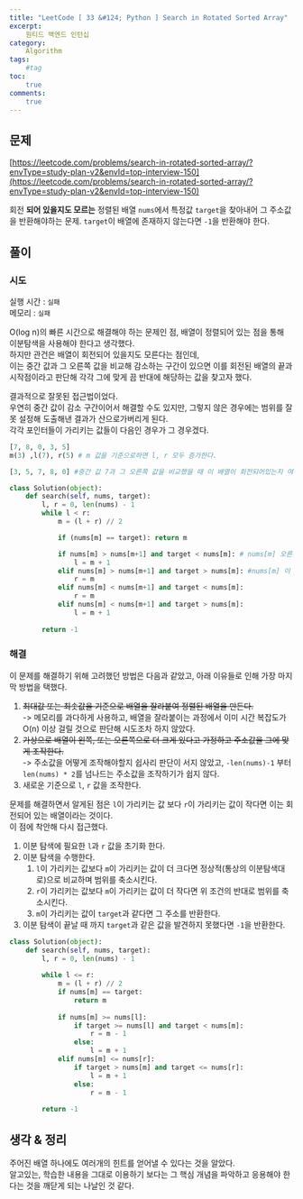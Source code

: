 ```yaml
---
title: "LeetCode [ 33 &#124; Python ] Search in Rotated Sorted Array"
excerpt: 
    원티드 백엔드 인턴십
category: 
    Algorithm
tags: 
    #tag
toc: 
    true
comments: 
    true
---
```


<style type = 'text/css'>
    .o{
    font-weight: bold;
    color:orange;
    }
</style>

## 문제  
[https://leetcode.com/problems/search-in-rotated-sorted-array/?envType=study-plan-v2&envId=top-interview-150](https://leetcode.com/problems/search-in-rotated-sorted-array/?envType=study-plan-v2&envId=top-interview-150)  

회전 **되어 있을지도 모르는** 정렬된 배열 `nums`에서 특정값 `target`을 찾아내어 그 주소값을 반환해야하는 문제. `target`이 배열에 존재하지 않는다면 `-1`을 반환해야 한다.

## 풀이  
### 시도  
실행 시간 : `실패`  
메모리 : `실패`  

O(log n)의 빠른 시간으로 해결해야 하는 문제인 점, 배열이 정렬되어 있는 점을 통해 이분탐색을 사용해야 한다고 생각했다.  
하지만 관건은 배열이 회전되어 있을지도 모른다는 점인데,  
이는 중간 값과 그 오른쪽 값을 비교해 감소하는 구간이 있으면 이를 회전된 배열의 끝과 시작점이라고 판단해 각각 그에 맞게 끔 반대에 해당하는 값을 찾고자 했다.  
  
결과적으로 잘못된 접근법이었다.  
우연히 중간 값이 감소 구간이어서 해결할 수도 있지만, 그렇지 않은 경우에는 범위를 잘못 설정해 도출해낸 결과가 산으로가버리게 된다.  
각각 포인터들이 가리키는 값들이 다음인 경우가 그 경우겠다.  
```python  
[7, 8, 0, 3, 5]
m(3) ,l(7), r(5) # m 값을 기준으로하면 l, r 모두 증가한다.  

[3, 5, 7, 8, 0] #중간 값 7과 그 오른쪽 값을 비교했을 때 이 배열이 회전되어있는지 여부를 알 수 없다.  

```  

```python  
class Solution(object):
    def search(self, nums, target):
        l, r = 0, len(nums) - 1
        while l < r:
            m = (l + r) // 2

            if (nums[m] == target): return m

            if nums[m] > nums[m+1] and target < nums[m]: # nums[m] 오른쪽 것 보다 크고 타겟보다 작으면(rotated)
                l = m + 1
            elif nums[m] > nums[m+1] and target > nums[m]: #nums[m] 이 오른쪽 것 보다 크고 타겟보다 크면(rotated)
                r = m 
            elif nums[m] < nums[m+1] and target < nums[m]:
                r = m 
            elif nums[m] < nums[m+1] and target > nums[m]:
                l = m + 1
            
        return -1
```  

### 해결  
이 문제를 해결하기 위해 고려했던 방법은 다음과 같았고, 아래 이유들로 인해 가장 마지막 방법을 택했다.  

1. ~~최대값 또는 최솟값을 기준으로 배열을 잘라붙여 정렬된 배열을 만든다.~~  
    -> 메모리를 과다하게 사용하고, 배열을 잘라붙이는 과정에서 이미 시간 복잡도가 O(n) 이상 걸릴 것으로 판단해 시도조차 하지 않았다.  
2. ~~가상으로 배열이 왼쪽, 또는 오른쪽으로 더 크게 있다고 가정하고 주소값을 그에 맞게 조작한다.~~  
    -> 주소값을 어떻게 조작해야할지 쉽사리 판단이 서지 않았고, `-len(nums)-1` 부터 `len(nums) * 2`를 넘나드는 주소값을 조작하기가 쉽지 않다.
3. 새로운 기준으로 `l`, `r` 값을 조작한다.  

문제를 해결하면서 알게된 점은 `l`이 가리키는 값 보다 `r`이 가리키는 값이 작다면 이는 회전되어 있는 배열이라는 것이다.  
이 점에 착안해 다시 접근했다.  

1. 이분 탐색에 필요한 `l`과 `r` 값을 초기화 한다.  
2. 이분 탐색을 수행한다.  
   1. `l`이 가리키는 값보다 `m`이 가리키는 값이 더 크다면 정상적(통상의 이분탐색대로)으로 비교하며 범위를 축소시킨다.
   2. `r`이 가리키는 값보다 `m`이 가리키는 값이 더 작다면 위 조건의 반대로 범위를 축소시킨다.  
   3. `m`이 가리키는 값이 `target`과 같다면 그 주소를 반환한다.  
3. 이분 탐색이 끝날 때 까지 `target`과 같은 값을 발견하지 못했다면 `-1`을 반환한다.
  

```python  
class Solution(object):
    def search(self, nums, target):
        l, r = 0, len(nums) - 1
        
        while l <= r:
            m = (l + r) // 2
            if nums[m] == target:
                return m
            
            if nums[m] >= nums[l]:
                if target >= nums[l] and target < nums[m]:
                    r = m - 1
                else:
                    l = m + 1
            elif nums[m] <= nums[r]:
                if target > nums[m] and target <= nums[r]:
                    l = m + 1
                else:
                    r = m - 1
        
        return -1
```
## 생각 & 정리  
주어진 배열 하나에도 여러개의 힌트를 얻어낼 수 있다는 것을 알았다.  
알고있는, 학습한 내용을 그대로 이용하기 보다는 그 핵심 개념을 파악하고 응용해야 한다는 것을 깨닫게 되는 나날인 것 같다.
 